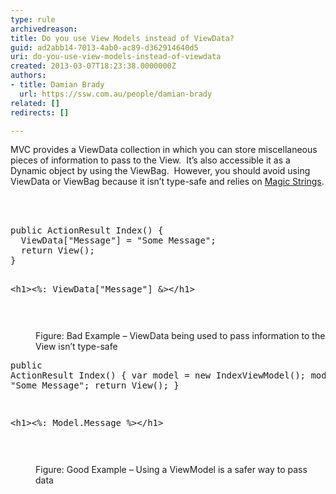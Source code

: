 ```yaml
---
type: rule
archivedreason: 
title: Do you use View Models instead of ViewData?
guid: ad2abb14-7013-4ab0-ac89-d362914640d5
uri: do-you-use-view-models-instead-of-viewdata
created: 2013-03-07T18:23:38.0000000Z
authors:
- title: Damian Brady
  url: https://ssw.com.au/people/damian-brady
related: []
redirects: []

---
```



<p>MVC provides a ViewData collection in which you can store miscellaneous pieces of information to pass to the View.&#160; It’s also accessible it as a Dynamic object by using the ViewBag.&#160; However, you should avoid using ViewData or ViewBag because it isn’t type-safe and relies on <a href="http&#58;//en.wikipedia.org/wiki/Magic_string">Magic Strings</a>.</p>
<br><excerpt class='endintro'></excerpt><br>
<dl class="badImage"><dt><div class="greyBox"><pre>public ActionResult Index() &#123;
  ViewData[&quot;Message&quot;] = &quot;Some Message&quot;;
  return View();
&#125;
 
&lt;h1&gt;&lt;%&#58; ViewData[&quot;Message&quot;] &amp;&gt;&lt;/h1&gt;

</pre></div></dt><dd>Figure&#58; Bad Example – ViewData being used to pass information to the View isn’t type-safe</dd></dl><dl class="goodImage"><dt><div class="greyBox"><pre>public ActionResult Index() &#123;
  var model = new IndexViewModel();
  model.Message = &quot;Some Message&quot;;
  return View();
&#125;
 
&lt;h1&gt;&lt;%&#58; Model.Message %&gt;&lt;/h1&gt;

</pre></div></dt><dd>Figure&#58; Good Example – Using a ViewModel is a safer way to pass data</dd></dl>


